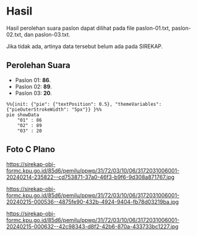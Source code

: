 # Hasil

Hasil perolehan suara paslon dapat dilihat pada file paslon-01.txt, paslon-02.txt, dan paslon-03.txt.

Jika tidak ada, artinya data tersebut belum ada pada SIREKAP.

## Perolehan Suara

 * Paslon 01: **86**.
 * Paslon 02: **89**.
 * Paslon 03: **20**.

```mermaid
%%{init: {"pie": {"textPosition": 0.5}, "themeVariables": {"pieOuterStrokeWidth": "5px"}} }%%
pie showData
    "01" : 86
    "02" : 89
    "03" : 20
```
## Foto C Plano

https://sirekap-obj-formc.kpu.go.id/85d6/pemilu/ppwp/31/72/03/10/06/3172031006001-20240214-235822--cd753871-37a0-46f3-b9f6-9d308a871767.jpg

https://sirekap-obj-formc.kpu.go.id/85d6/pemilu/ppwp/31/72/03/10/06/3172031006001-20240215-000536--4875fe90-432b-4924-9404-fb78d03219ba.jpg

https://sirekap-obj-formc.kpu.go.id/85d6/pemilu/ppwp/31/72/03/10/06/3172031006001-20240215-000632--42c98343-d8f2-42b6-870a-433733bc1227.jpg
